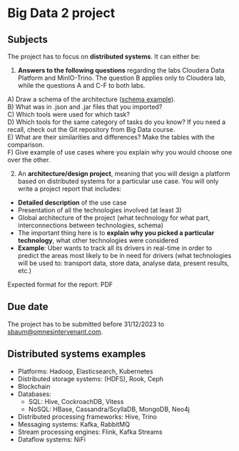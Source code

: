 # Big Data 2 project

## Subjects

The project has to focus on **distributed systems**. It can either be:

1. **Answers to the following questions** regarding the labs Cloudera Data Platform and MinIO-Trino. The question B applies only to Cloudera lab, while the questions A and C-F to both labs.
  
  A) Draw a schema of the architecture ([schema example](https://learn.microsoft.com/en-us/azure/architecture/reference-architectures/data/images/enterprise-bi-adf.png)).      
  B) What was in .json and .jar files that you imported?   
  C) Which tools were used for which task?   
  D) Which tools for the same category of tasks do you know? If you need a recall, check out the Git repository from Big Data course.   
  E) What are their similarities and differences? Make the tables with the comparison.   
  F) Give example of use cases where you explain why you would choose one over the other.
  
2. An **architecture/design project**, meaning that you will design a platform based on distributed systems for a particular use case. You will only write a project report that includes:
  - **Detailed description** of the use case
  - Presentation of all the technologies involved (at least 3)
  - Global architecture of the project (what technology for what part, interconnections between technologies, schema)
  - The important thing here is to **explain why you picked a particular technology**, what other technologies were considered
  - **Example**: Uber wants to track all its drivers in real-time in order to predict the areas most likely to be in need for drivers (what technologies will be used to: transport data, store data, analyse data, present results, etc.)
  
Expected format for the report: PDF

## Due date

The project has to be submitted before 31/12/2023 to sbaum@omnesintervenant.com.

## Distributed systems examples

- Platforms: Hadoop, Elasticsearch, Kubernetes
- Distributed storage systems: (HDFS), Rook, Ceph
- Blockchain
- Databases:
  - SQL: Hive, CockroachDB, Vitess
  - NoSQL: HBase, Cassandra/ScyllaDB, MongoDB, Neo4j
- Distributed processing frameworks: Hive, Trino
- Messaging systems: Kafka, RabbitMQ
- Stream processing engines: Flink, Kafka Streams
- Dataflow systems: NiFi
